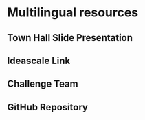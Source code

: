 # Multilingual resources

## Town Hall Slide Presentation


## Ideascale Link


## Challenge Team


## GitHub Repository



